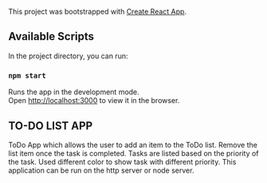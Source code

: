 This project was bootstrapped with [Create React App](https://github.com/facebook/create-react-app).

## Available Scripts

In the project directory, you can run:

### `npm start`

Runs the app in the development mode.<br>
Open [http://localhost:3000](http://localhost:3000) to view it in the browser.


## TO-DO LIST APP

ToDo App which allows the user to add an item to the ToDo list. Remove the list item once the task is completed. Tasks are listed based on the priority of the task. Used different color to show task with different priority. This application can be run on the http server or node server.
